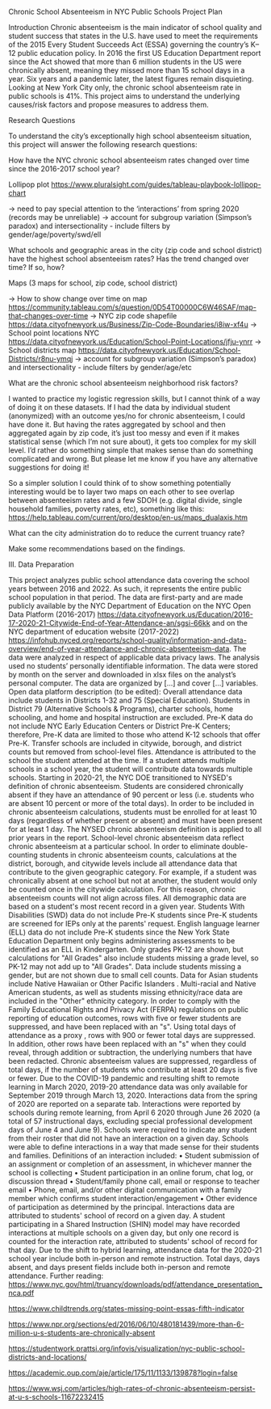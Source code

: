 Chronic School Absenteeism in NYC Public Schools
Project Plan

Introduction
Chronic absenteeism is the main indicator of school quality and student success that states in the U.S. have used to meet the requirements of the 2015 Every Student Succeeds Act (ESSA) governing the country’s K–12 public education policy.
In 2016 the first US Education Department report since the Act showed that more than 6 million students in the US were chronically absent, meaning they missed more than 15 school days in a year.
Six years and a pandemic later, the latest figures remain disquieting. 
Looking at New York City only, the chronic school absenteeism rate in public schools is 41%. 
This project aims to understand the underlying causes/risk factors and propose measures to address them.

Research Questions

To understand the city’s exceptionally high school absenteeism situation, this project will answer the following research questions: 

How have the NYC chronic school absenteeism rates changed over time since the 2016-2017 school year?

Lollipop plot https://www.pluralsight.com/guides/tableau-playbook-lollipop-chart

→ need to pay special attention to the ‘interactions’ from spring 2020 (records may be unreliable)
→ account for subgroup variation (Simpson’s paradox) and intersectionality - include filters by gender/age/poverty/swd/ell

What schools and geographic areas in the city (zip code and school district) have the highest school absenteeism rates? Has the trend changed over time? If so, how? 

Maps (3 maps for school, zip code, school district)

→ How to show change over time on map https://community.tableau.com/s/question/0D54T00000C6W46SAF/map-that-changes-over-time
→ NYC zip code shapefile
https://data.cityofnewyork.us/Business/Zip-Code-Boundaries/i8iw-xf4u
→ School point locations NYC https://data.cityofnewyork.us/Education/School-Point-Locations/jfju-ynrr
→ School districts map
https://data.cityofnewyork.us/Education/School-Districts/r8nu-ymqj
→ account for subgroup variation (Simpson’s paradox) and intersectionality - include filters by gender/age/etc

What are the chronic school absenteeism neighborhood risk factors?

I wanted to practice my logistic regression skills, but I cannot think of a way of doing it on these datasets. If I had the data by individual student (anonymized) with an outcome yes/no for chronic absenteeism, I could have done it. But having the rates aggregated by school and then aggregated again by zip code, it’s just too messy and even if it makes statistical sense (which I’m not sure about), it gets too complex for my skill level. I’d rather do something simple that makes sense than do something complicated and wrong. But please let me know if you have any alternative suggestions for doing it!

So a simpler solution I could think of to show something potentially interesting would be to layer two maps on each other to see overlap between absenteeism rates and a few SDOH (e.g. digital divide, single household families, poverty rates, etc), something like this: https://help.tableau.com/current/pro/desktop/en-us/maps_dualaxis.htm

What can the city administration do to reduce the current truancy rate?

Make some recommendations based on the findings.

III. 	Data Preparation

This project analyzes public school attendance data covering the school years between 2016 and 2022. 
As such, it represents the entire public school population in that period.
The data are first-party and are made publicly available by the NYC Department of Education on the NYC Open Data Platform (2016-2017) https://data.cityofnewyork.us/Education/2016-17-2020-21-Citywide-End-of-Year-Attendance-an/sgsi-66kk and on the NYC department of education website (2017-2022) https://infohub.nyced.org/reports/school-quality/information-and-data-overview/end-of-year-attendance-and-chronic-absenteeism-data. 
The data were analyzed in respect of applicable data privacy laws. The analysis used no students’ personally identifiable information.
The data were stored by month on the server and downloaded in xlsx files on the analyst’s personal computer.
The data are organized by [...] and cover [...] variables.
Open data platform description (to be edited):
Overall attendance data include students in Districts 1-32 and 75 (Special Education). Students in District 79 (Alternative Schools & Programs), charter schools, home schooling, and home and hospital instruction are excluded. Pre-K data do not include NYC Early Education Centers or District Pre-K Centers; therefore, Pre-K data are limited to those who attend K-12 schools that offer Pre-K. Transfer schools are included in citywide, borough, and district counts but removed from school-level files.
Attendance is attributed to the school the student attended at the time. If a student attends multiple schools in a school year, the student will contribute data towards multiple schools.
Starting in 2020-21, the NYC DOE transitioned to NYSED's definition of chronic absenteeism. Students are considered chronically absent if they have an attendance of 90 percent or less (i.e. students who are absent 10 percent or more of the total days). In order to be included in chronic absenteeism calculations, students must be enrolled for at least 10 days (regardless of whether present or absent) and must have been present for at least 1 day. The NYSED chronic absenteeism definition is applied to all prior years in the report.
School-level chronic absenteeism data reflect chronic absenteeism at a particular school. In order to eliminate double-counting students in chronic absenteeism counts, calculations at the district, borough, and citywide levels include all attendance data that contribute to the given geographic category. For example, if a student was chronically absent at one school but not at another, the student would only be counted once in the citywide calculation. For this reason, chronic absenteeism counts will not align across files.
All demographic data are based on a student's most recent record in a given year.
Students With Disabilities (SWD) data do not include Pre-K students since Pre-K students are screened for IEPs only at the parents' request.
English language learner (ELL) data do not include Pre-K students since the New York State Education Department only begins administering assessments to be identified as an ELL in Kindergarten.
Only grades PK-12 are shown, but calculations for "All Grades" also include students missing a grade level, so PK-12 may not add up to "All Grades". 
Data include students missing a gender, but are not shown due to small cell counts.
Data for Asian students include Native Hawaiian or Other Pacific Islanders . Multi-racial and Native American students, as well as students missing ethnicity/race data are included in the "Other" ethnicity category.
In order to comply with the Family Educational Rights and Privacy Act (FERPA) regulations on public reporting of education outcomes, rows with five or fewer students are suppressed, and have been replaced with an "s". Using total days of attendance as a proxy , rows with 900 or fewer total days are suppressed. In addition, other rows have been replaced with an "s" when they could reveal, through addition or subtraction, the underlying numbers that have been redacted. Chronic absenteeism values are suppressed, regardless of total days, if the number of students who contribute  at least 20 days is five or fewer. 
Due to the COVID-19 pandemic and resulting shift to remote learning in March 2020, 2019-20 attendance data was only available for September 2019 through March 13, 2020. Interactions data from the spring of 2020 are reported on a separate tab.
Interactions were reported by schools during remote learning, from April 6 2020 through June 26 2020 (a total of 57 instructional days, excluding special professional development days of June 4 and June 9). Schools were required to indicate any student from their roster that did not have an interaction on a given day. Schools were able to define interactions in a way that made sense for their students and families. Definitions of an interaction included:
• Student submission of an assignment or completion of an assessment, in whichever manner the school is collecting
• Student participation in an online forum, chat log, or discussion thread
• Student/family phone call, email or response to teacher email
• Phone, email, and/or other digital communication with a family member which confirms student interaction/engagement
• Other evidence of participation as determined by the principal.
Interactions data are attributed to students' school of record on a given day. A student participating in a Shared Instruction (SHIN) model may have recorded interactions at multiple schools on a given day, but only one record is counted for the interaction rate, attributed to students' school of record for that day.
Due to the shift to hybrid learning, attendance data for the 2020-21 school year include both in-person and remote instruction. Total days, days absent, and days present fields include both in-person and remote attendance.
Further reading:
https://www.nyc.gov/html/truancy/downloads/pdf/attendance_presentation_nca.pdf

https://www.childtrends.org/states-missing-point-essas-fifth-indicator

https://www.npr.org/sections/ed/2016/06/10/480181439/more-than-6-million-u-s-students-are-chronically-absent

https://studentwork.prattsi.org/infovis/visualization/nyc-public-school-districts-and-locations/

https://academic.oup.com/aje/article/175/11/1133/139878?login=false

https://www.wsj.com/articles/high-rates-of-chronic-absenteeism-persist-at-u-s-schools-11672232415
